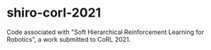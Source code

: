 # shiro-corl-2021
Code associated with "Soft Hierarchical Reinforcement Learning for Robotics", a work submitted to CoRL 2021.
